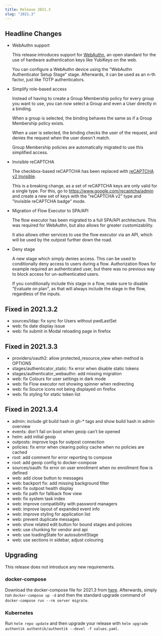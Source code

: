 ```yaml
---
title: Release 2021.3
slug: "2021.3"
---
```


## Headline Changes

-   WebAuthn support

    This release introduces support for [WebAuthn](https://webauthn.io/), an open standard for the use of hardware authentication keys like YubiKeys on the web.

    You can configure a WebAuthn device using the "WebAuthn Authenticator Setup Stage" stage. Afterwards, it can be used as an n-th factor, just like TOTP authenticators.

-   Simplify role-based access

    Instead of having to create a Group Membership policy for every group you want to use, you can now select a Group and even a User directly in a binding.

    When a group is selected, the binding behaves the same as if a Group Membership policy exists.

    When a user is selected, the binding checks the user of the request, and denies the request when the user doesn't match.

    Group Membership policies are automatically migrated to use this simplified access.

-   Invisible reCAPTCHA

    The checkbox-based reCAPTCHA has been replaced with [reCAPTCHA v2 Invisible](https://developers.google.com/recaptcha/docs/invisible).

    This is a breaking change, as a set of reCAPTCHA keys are only valid for a single type. For this, go to https://www.google.com/recaptcha/admin and create a new set of keys with the "reCAPTCHA v2" type and "Invisible reCAPTCHA badge" mode.

-   Migration of Flow Executor to SPA/API

    The flow executor has been migrated to a full SPA/API architecture. This was required for WebAuthn, but also allows for greater customizability.

    It also allows other services to use the flow executor via an API, which will be used by the outpost further down the road.

-   Deny stage

    A new stage which simply denies access. This can be used to conditionally deny access to users during a flow. Authorization flows for example required an authenticated user, but there was no previous way to block access for un-authenticated users.

    If you conditionally include this stage in a flow, make sure to disable "Evaluate on plan", as that will always include the stage in the flow, regardless of the inputs.

## Fixed in 2021.3.2

-   sources/ldap: fix sync for Users without pwdLastSet
-   web: fix date display issue
-   web: fix submit in Modal reloading page in firefox

## Fixed in 2021.3.3

-   providers/oauth2: allow protected_resource_view when method is OPTIONS
-   stages/authenticator_static: fix error when disable static tokens
-   stages/authenticator_webauthn: add missing migration
-   web: fix Colours for user settings in dark mode
-   web: fix Flow executor not showing spinner when redirecting
-   web: fix Source icons not being displayed on firefox
-   web: fix styling for static token list

## Fixed in 2021.3.4

-   admin: include git build hash in gh-\* tags and show build hash in admin overview
-   events: don't fail on boot when geoip can't be opened
-   helm: add initial geoip
-   outposts: improve logs for outpost connection
-   policies: fix error when clearing policy cache when no policies are cached
-   root: add comment for error reporting to compose
-   root: add geoip config to docker-compose
-   sources/oauth: fix error on user enrollment when no enrollment flow is defined
-   web: add close button to messages
-   web: backport fix: add missing background filter
-   web: fix outpost health display
-   web: fix path for fallback flow view
-   web: fix system task index
-   web: improve compatibility with password managers
-   web: improve layout of expanded event info
-   web: improve styling for application list
-   web: prevent duplicate messages
-   web: show related edit button for bound stages and policies
-   web: use chunking for vendor and api
-   web: use loadingState for autosubmitStage
-   web: use sections in sidebar, adjust colouring

## Upgrading

This release does not introduce any new requirements.

### docker-compose

Download the docker-compose file for 2021.3 from [here](https://goauthentik.io/version/2021.3/docker-compose.yml). Afterwards, simply run `docker-compose up -d` and then the standard upgrade command of `docker-compose run --rm server migrate`.

### Kubernetes

Run `helm repo update` and then upgrade your release with `helm upgrade authentik authentik/authentik --devel -f values.yaml`.
